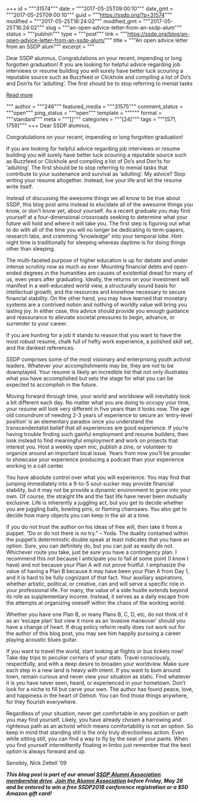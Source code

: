+++
id = """31574"""
date = """2017-05-25T09:00:10"""
date_gmt = """2017-05-25T09:00:10"""
guid = """https://ssdp.org/?p=31574"""
modified = """2017-05-25T16:24:02"""
modified_gmt = """2017-05-25T16:24:02"""
slug = """an-open-advice-letter-from-an-ssdp-alum"""
status = """publish"""
type = """post"""
link = """https://ssdp.org/blog/an-open-advice-letter-from-an-ssdp-alum/"""
title = """An open advice letter from an SSDP alum"""
excerpt = """<p>Dear SSDP alumnus, Congratulations on your recent, impending or long forgotten graduation! If you are looking for helpful advice regarding job interviews or resume building you will surely have better luck scouring a reputable source such as Buzzfeed or Clickhole and compiling a list of Do’s and Don’ts for ‘adulting’. The first should be to stop referring to menial tasks</p>
<div class="h10"></div>
<p><a class="more-link2 flat" href="https://ssdp.org/blog/an-open-advice-letter-from-an-ssdp-alum/">Read more</a></p>
"""
author = """246"""
featured_media = """31575"""
comment_status = """open"""
ping_status = """open"""
template = """"""
format = """standard"""
meta = """[]"""
categories = """[24]"""
tags = """[571, 1759]"""
+++
Dear SSDP alumnus,

Congratulations on your recent, impending or long forgotten graduation!

If you are looking for helpful advice regarding job interviews or resume building you will surely have better luck scouring a reputable source such as Buzzfeed or Clickhole and compiling a list of Do’s and Don’ts for ‘adulting’. The first should be to stop referring to menial tasks that contribute to your sustenance and survival as ‘adulting’. My advice? Stop writing your resume altogether. Instead, live your life and let the resume write itself.

Instead of discussing the awesome things we all know to be true about SSDP, this blog post aims instead to elucidate all of the awesome things you know, or don’t know yet, about yourself. As a recent graduate you may find yourself at a four-dimensional crossroads seeking to determine what your future will hold and where it will take you. The first step is figuring out what to do with all of the time you will no longer be dedicating to term-papers, research labs, and cramming “knowledge” into your temporal lobe. Hint: night time is traditionally for sleeping whereas daytime is for doing things other than sleeping.

The multi-faceted purpose of higher education is up for debate and under intense scrutiny now as much as ever. Mounting financial debts and open-ended degrees in the humanities are causes of existential dread for many of us, even years after graduating. Ideally, the returns on your investment will manifest in a well-educated world view, a structurally sound basis for intellectual growth, and the resources and knowhow necessary to secure financial stability. On the other hand, you may have learned that monetary systems are a contrived notion and nothing of worldly value will bring you lasting joy. In either case, this advice should provide you enough guidance and reassurance to alleviate societal pressures to begin, advance, or surrender to your career.

If you are hunting for a job it stands to reason that you want to have the most robust resume, chalk full of hefty work experience, a polished skill set, and the dankest references.

SSDP comprises some of the most visionary and enterprising youth activist leaders. Whatever your accomplishments may be, they are not to be downplayed. Your resume is likely an incredible list that not only illustrates what you have accomplished but sets the stage for what you can be expected to accomplish in the future.

Moving forward through time, your world and worldview will inevitably look a bit different each day. No matter what you are doing to occupy your time, your resume will look very different in five years than it looks now. The age old conundrum of needing 2-3 years of experience to secure an ‘entry-level position’ is an elementary paradox once you understand the transcendentalist belief that all experiences are good experience. If you’re having trouble finding such gainful employment and resume builders, then look instead to find meaningful employment and work on projects that interest you. Host a weekly open mic, publish a zine, or volunteer to organize around an important local issue. Years from now you’ll be prouder to showcase your experience producing a podcast than your experience working in a call center.

You have absolute control over what you will experience. You may find that jumping immediately into a 9-to-5 soul-sucker may provide financial stability, but it may not be provide a dynamic environment to grow into your own. Of course, the straight life and the fast life have never been mutually exclusive. Life is inherently a juggling act, but you get to decide whether you are juggling balls, bowling pins, or flaming chainsaws. You also get to decide how many objects you can keep in the air at a time.

If you do not trust the author on his ideas of free will, then take it from a puppet. &#8220;Do or do not there is no try.&#8221; – Yoda. The duality contained within the puppet&#8217;s deterministic double speak at least indicates that you have an option. Sure, you can definitely do, but you can just as easily do not. Whichever route you take, just be sure you have a contingency plan. I recommend this not because I anticipate you to fail at some point (I know I have) and not because your Plan A will not prove fruitful. I emphasize the value of having a Plan B because it may have been your Plan A from Day 1, and it is hard to be fully cognizant of that fact. Your auxiliary aspirations, whether artistic, political, or creative, can and will serve a specific role in your professional life. For many, the value of a side hustle extends beyond its role as supplementary income. Instead, it serves as a daily escape from the attempts at organizing oneself within the chaos of the working world.

Whether you have one Plan B, or many Plans B, C, D, etc, do not think of it as an &#8216;escape plan&#8217; but view it more as an &#8216;evasive maneuver&#8217; should you have a change of heart. If drug policy reform really does not work out for the author of this blog post, you may see him happily pursuing a career playing acoustic blues guitar.

If you want to travel the world, start looking at flights or bus tickets now! Take day trips to peculiar corners of your state. Travel consciously, respectfully, and with a deep desire to broaden your worldview. Make sure each step in a new land is heavy with intent. If you want to bum around town, remain curious and never view your situation as static. Find whatever it is you have never seen, heard, or experienced in your hometown. Don’t look for a niche to fill but carve your own. The author has found peace, love, and happiness in the heart of Detroit. You can find those things anywhere, for they flourish everywhere.

Regardless of your situation, never get comfortable in any position or path you may find yourself. Likely, you have already chosen a harrowing and righteous path as an activist which means comfortability is not an option. So keep in mind that standing still is the only truly directionless action. Even while sitting still, you can find a way to fly by the seat of your pants. When you find yourself intermittently floating in limbo just remember that the best option is always forward and up.

Sensibly,
Nick Zettell &#8217;09

<em><strong>This blog post is part of our annual <a href="https://ssdp.org/its-ssdpalumni-week/">SSDP Alumni Association membership drive</a>. <a href="http://ssdp.org/alumni">Join the Alumni Association</a> </strong><strong>before</strong><strong> Friday, May 26 and be entered to win a free SSDP2018 conference registration or a $50 Amazon gift card! </strong></em>
